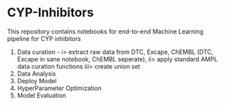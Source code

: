 # CYP-Inhibitors

This repository contains notebooks for end-to-end Machine Learning pipeline for CYP inhibitors
1. Data curation - 
        i> extract raw data from DTC, Excape, ChEMBL (DTC, Excape in sane notebook, ChEMBL seperate), 
       ii> apply standard AMPL data curation functions
      iii> create union set
2. Data Analysis
3. Deploy Model
4. HyperParameter Optimization
5. Model Evaluation
